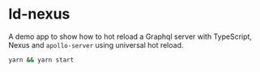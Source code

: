 # ld-nexus
A demo app to show how to hot reload a Graphql server with TypeScript,
Nexus and `apollo-server` using universal hot reload.

```bash
yarn && yarn start

```
